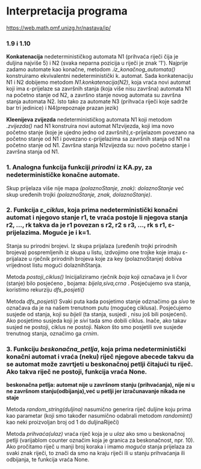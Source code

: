 # Interpretacija programa
https://web.math.pmf.unizg.hr/nastava/ip/

### 1.9 i 1.10

**Konkatenacija** nedeterminističkog automata N1 (prihvaća riječi čija je duljina najviše 5) i N2 (svaka neparna pozicija u riječi je znak '1'). Najprije zadamo automate kao konačne,  metodom *.iz_konačnog_automata()* konstruiramo ekvivalentni nedeterministički k. automat. Sada konkatenaciju N1 i N2 dobijemo metodom *N1.konkatenacija(N2)*, koja vraća novi automat koji ima ε-prijelaze sa završnih stanja (koja više nisu završna) automata N1 na početno stanje od N2, a završno stanje novog automata su završna stanja automata N2.
Isto tako za automate N3 (prihvaća riječi koje sadrže bar tri jedinice) i N4(prepoznaje prazan jezik)

**Kleenijeva zvijezda** nedeterminističkog automata N1 koji metodom *.zvijezda()* nad N1 konstruira novi automat N1zvijezda, koji ima novo početno stanje (koje je ujedno jedno od završnih),ε-prijelazom povezano na početno stanje od N1 i povezano ε-prijelazima sa završnih stanja od N1 na početno stanje od N1. Završna stanja N1zvijezda su: novo početno stanje i završna stanja od N1.

### 1. Analogna funkcija funkciji *prirodni* iz KA.py, za nedeterminističke konačne automate.

Skup prijelaza više nije mapa *(polaznoStanje, znak): dolaznoStanje* već skup uređenih trojki *(polaznoStanje, znak, dolaznoStanje)*.

### 2. Funkcija *ε_ciklus*, koja prima nedeterministički konačni automat i njegovo stanje r1, te vraća postoje li njegova stanja r2, ..., rk takva da je r1 povezan s r2, r2 s r3, …, rk s r1, ε-prijelazima. Moguće je i k=1.

Stanja su prirodni brojevi.
Iz skupa prijalaza (uređenih trojki prirodnih brojeva) pospremljenih iz skupa u listu, izdvojimo one trojke koje imaju ε-prijalaze u rječnik prirodnih brojeva koje za key (polaznoStanje) dobiva vrijednost listu mogući dolaznihStanja.

Metoda *postoji_ciklus()*
Inicijaliziramo rječnik *boja* koji označava je li čvor (stanje) bilo posjećeno , bojama:  *bijela,siva,crna* .
Posjećujemo sva stanja, koristimo rekurziju *dfs_posjeti()*

Metoda *dfs_posjeti()* Svaki puta kada posjetimo stanje odznačimo ga *sivo* te označava da je na našem trenutnom putu (mogućeg ciklusa).
Posjećujemo susjede od stanja, koji su *bijeli* (ta stanja, susjedi , nisu još bili posjećeni).
Ako posjetimo susjeda koji je *sivi* tada smo dobili ciklus. Inače, ako takav susjed ne postoji, ciklus ne postoji.
Nakon što smo posjetili sve susjede trenutnog stanja, označimo ga *crnim*.


### 3. Funkciju *beskonačna_petlja*, koja prima nedeterministički konačni automat i vraća (neku) riječ njegove abecede takvu da se automat može zavrtjeti u beskonačnoj petlji čitajući tu riječ. Ako takva riječ ne postoji, funkcija vraća None.
**beskonačna petlja: automat nije u završnom stanju (prihvaćanja), nije ni u ne završnom stanju(odbijanja),već u petlji jer izračunavanje nikada ne staje**

Metoda *random_string(duljina)* nasumično generira riječ duljine koju prima kao parametar (koji smo također nasumično odabrali metodom *randomint()* kao neki proizvoljan broj od 1 do duljinaRiječi) 

Metoda *prihvaća(ulaz)* vraća riječ koja je u *ulaz* ako smo u beskonačnoj petlji (varijablom counter označim koja je granica za beskonačnost, npr. 10). 
Ako pročitamo riječ u manji broj koraka i imamo *moguća* stanja prijelaza za svaki znak riječi, to znači da smo na kraju riječi ili u stanju prihvaćanja ili odbijanja, te funkcija vraća None. 
